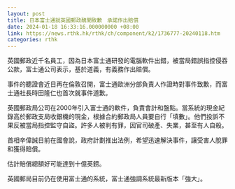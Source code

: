 ```yaml
---
layout: post
title: 日本富士通就英國郵政醜聞致歉　承諾作出賠償
date: 2024-01-18 16:33:16.000000000 +08:00
link: https://news.rthk.hk/rthk/ch/component/k2/1736777-20240118.htm
categories: rthk
---
```


英國郵政近千名員工，因為日本富士通研發的電腦軟件出錯，被當局錯誤指控侵吞公款，富士通公司表示，基於道義，有義務作出賠償。

事件的聽證會近日再在倫敦召開，富士通歐洲分部負責人作證時對事件致歉，而富士通社長時田隆仁也首次就事件道歉。

英國郵政局公司在2000年引入富士通的軟件，負責會計和盤點。當系統的現金紀錄高於郵政支局收銀機的現金，根據合約郵政局人員要自行「填數」。他們投訴不果反被當局指控監守自盜。許多人被判有罪，因官司破產、失業，甚至有人自殺。

首相辛偉誠日前在國會說，政府計劃推出法例，希望迅速解決事件，讓受害人脫罪和獲得賠償。

估計賠償總額好可能達到十億英鎊。

英國郵局目前仍在使用富士通的系統，富士通強調系統最新版本「強大」。
